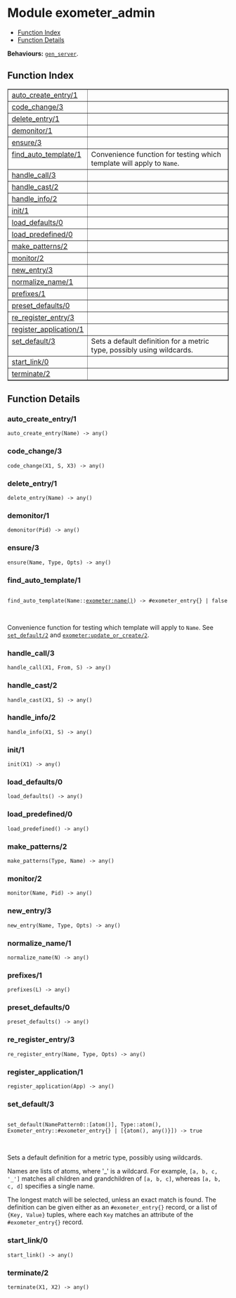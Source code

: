 

# Module exometer_admin #
* [Function Index](#index)
* [Function Details](#functions)

__Behaviours:__ [`gen_server`](gen_server.md).
<a name="index"></a>

## Function Index ##


<table width="100%" border="1" cellspacing="0" cellpadding="2" summary="function index"><tr><td valign="top"><a href="#auto_create_entry-1">auto_create_entry/1</a></td><td></td></tr><tr><td valign="top"><a href="#code_change-3">code_change/3</a></td><td></td></tr><tr><td valign="top"><a href="#delete_entry-1">delete_entry/1</a></td><td></td></tr><tr><td valign="top"><a href="#demonitor-1">demonitor/1</a></td><td></td></tr><tr><td valign="top"><a href="#ensure-3">ensure/3</a></td><td></td></tr><tr><td valign="top"><a href="#find_auto_template-1">find_auto_template/1</a></td><td>Convenience function for testing which template will apply to
<code>Name</code>.</td></tr><tr><td valign="top"><a href="#handle_call-3">handle_call/3</a></td><td></td></tr><tr><td valign="top"><a href="#handle_cast-2">handle_cast/2</a></td><td></td></tr><tr><td valign="top"><a href="#handle_info-2">handle_info/2</a></td><td></td></tr><tr><td valign="top"><a href="#init-1">init/1</a></td><td></td></tr><tr><td valign="top"><a href="#load_defaults-0">load_defaults/0</a></td><td></td></tr><tr><td valign="top"><a href="#load_predefined-0">load_predefined/0</a></td><td></td></tr><tr><td valign="top"><a href="#make_patterns-2">make_patterns/2</a></td><td></td></tr><tr><td valign="top"><a href="#monitor-2">monitor/2</a></td><td></td></tr><tr><td valign="top"><a href="#new_entry-3">new_entry/3</a></td><td></td></tr><tr><td valign="top"><a href="#normalize_name-1">normalize_name/1</a></td><td></td></tr><tr><td valign="top"><a href="#prefixes-1">prefixes/1</a></td><td></td></tr><tr><td valign="top"><a href="#preset_defaults-0">preset_defaults/0</a></td><td></td></tr><tr><td valign="top"><a href="#re_register_entry-3">re_register_entry/3</a></td><td></td></tr><tr><td valign="top"><a href="#register_application-1">register_application/1</a></td><td></td></tr><tr><td valign="top"><a href="#set_default-3">set_default/3</a></td><td>Sets a default definition for a metric type, possibly using wildcards.</td></tr><tr><td valign="top"><a href="#start_link-0">start_link/0</a></td><td></td></tr><tr><td valign="top"><a href="#terminate-2">terminate/2</a></td><td></td></tr></table>


<a name="functions"></a>

## Function Details ##

<a name="auto_create_entry-1"></a>

### auto_create_entry/1 ###

`auto_create_entry(Name) -> any()`


<a name="code_change-3"></a>

### code_change/3 ###

`code_change(X1, S, X3) -> any()`


<a name="delete_entry-1"></a>

### delete_entry/1 ###

`delete_entry(Name) -> any()`


<a name="demonitor-1"></a>

### demonitor/1 ###

`demonitor(Pid) -> any()`


<a name="ensure-3"></a>

### ensure/3 ###

`ensure(Name, Type, Opts) -> any()`


<a name="find_auto_template-1"></a>

### find_auto_template/1 ###


<pre><code>
find_auto_template(Name::<a href="exometer.md#type-name">exometer:name()</a>) -&gt; #exometer_entry{} | false
</code></pre>
<br />

Convenience function for testing which template will apply to
`Name`. See [`set_default/2`](#set_default-2) and [`exometer:update_or_create/2`](exometer.md#update_or_create-2).
<a name="handle_call-3"></a>

### handle_call/3 ###

`handle_call(X1, From, S) -> any()`


<a name="handle_cast-2"></a>

### handle_cast/2 ###

`handle_cast(X1, S) -> any()`


<a name="handle_info-2"></a>

### handle_info/2 ###

`handle_info(X1, S) -> any()`


<a name="init-1"></a>

### init/1 ###

`init(X1) -> any()`


<a name="load_defaults-0"></a>

### load_defaults/0 ###

`load_defaults() -> any()`


<a name="load_predefined-0"></a>

### load_predefined/0 ###

`load_predefined() -> any()`


<a name="make_patterns-2"></a>

### make_patterns/2 ###

`make_patterns(Type, Name) -> any()`


<a name="monitor-2"></a>

### monitor/2 ###

`monitor(Name, Pid) -> any()`


<a name="new_entry-3"></a>

### new_entry/3 ###

`new_entry(Name, Type, Opts) -> any()`


<a name="normalize_name-1"></a>

### normalize_name/1 ###

`normalize_name(N) -> any()`


<a name="prefixes-1"></a>

### prefixes/1 ###

`prefixes(L) -> any()`


<a name="preset_defaults-0"></a>

### preset_defaults/0 ###

`preset_defaults() -> any()`


<a name="re_register_entry-3"></a>

### re_register_entry/3 ###

`re_register_entry(Name, Type, Opts) -> any()`


<a name="register_application-1"></a>

### register_application/1 ###

`register_application(App) -> any()`


<a name="set_default-3"></a>

### set_default/3 ###


<pre><code>
set_default(NamePattern0::[atom()], Type::atom(), Exometer_entry::#exometer_entry{} | [{atom(), any()}]) -&gt; true
</code></pre>
<br />


Sets a default definition for a metric type, possibly using wildcards.



Names are lists of atoms, where '_' is a wildcard. For example,
`[a, b, c, '_']` matches all children and grandchildren of
`[a, b, c]`, whereas `[a, b, c, d]` specifies a single name.


The longest match will be selected, unless an exact match is found.
The definition can be given either as an `#exometer_entry{}` record, or
a list of `{Key, Value}` tuples, where each `Key` matches an attribute
of the `#exometer_entry{}` record.
<a name="start_link-0"></a>

### start_link/0 ###

`start_link() -> any()`


<a name="terminate-2"></a>

### terminate/2 ###

`terminate(X1, X2) -> any()`


